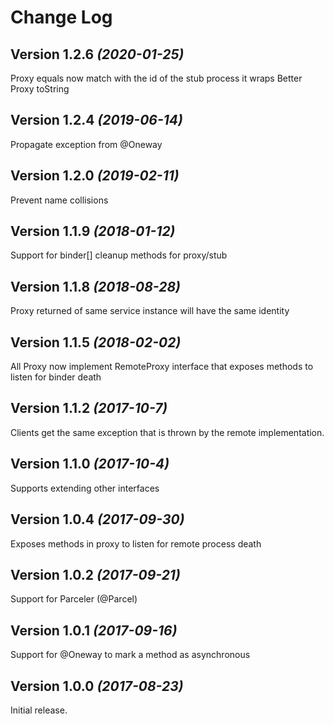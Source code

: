 Change Log
==========

Version 1.2.6 *(2020-01-25)*
----------------------------
Proxy equals now match with the id of the stub process it wraps
Better Proxy toString 

Version 1.2.4 *(2019-06-14)*
----------------------------
Propagate exception from @Oneway 

Version 1.2.0 *(2019-02-11)*
----------------------------
Prevent name collisions


Version 1.1.9 *(2018-01-12)*
----------------------------

Support for binder[]
cleanup methods for proxy/stub


Version 1.1.8 *(2018-08-28)*
----------------------------

Proxy returned of same service instance will have the same identity


Version 1.1.5 *(2018-02-02)*
----------------------------

All Proxy now implement RemoteProxy interface that exposes methods to listen for binder death


Version 1.1.2 *(2017-10-7)*
----------------------------

Clients get the same exception that is thrown by the remote implementation.


Version 1.1.0 *(2017-10-4)*
----------------------------

Supports extending other interfaces

Version 1.0.4 *(2017-09-30)*
----------------------------

Exposes methods in proxy to listen for remote process death


Version 1.0.2 *(2017-09-21)*
----------------------------

Support for Parceler (@Parcel)


Version 1.0.1 *(2017-09-16)*
----------------------------

Support for @Oneway to mark a method as asynchronous


Version 1.0.0 *(2017-08-23)*
----------------------------

Initial release.
